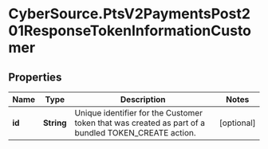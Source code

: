 # CyberSource.PtsV2PaymentsPost201ResponseTokenInformationCustomer

## Properties
Name | Type | Description | Notes
------------ | ------------- | ------------- | -------------
**id** | **String** | Unique identifier for the Customer token that was created as part of a bundled TOKEN_CREATE action.  | [optional] 


